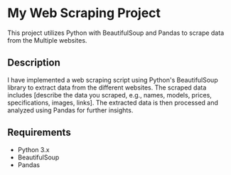 # My Web Scraping Project

This project utilizes Python with BeautifulSoup and Pandas to scrape data from the Multiple websites.

## Description

I have implemented a web scraping script using Python's BeautifulSoup library to extract data from the different websites.
The scraped data includes [describe the data you scraped, e.g., names, models, prices, specifications, images, links]. 
The extracted data is then processed and analyzed using Pandas for further insights.

## Requirements

- Python 3.x
- BeautifulSoup
- Pandas



